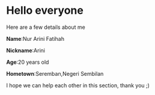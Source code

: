 # Hello everyone 
Here are a few details about me

**Name**:Nur Arini Fatihah

**Nickname**:Arini

**Age**:20 years old

**Hometown**:Seremban,Negeri Sembilan

I hope we can help each other in this section, thank you ;)
